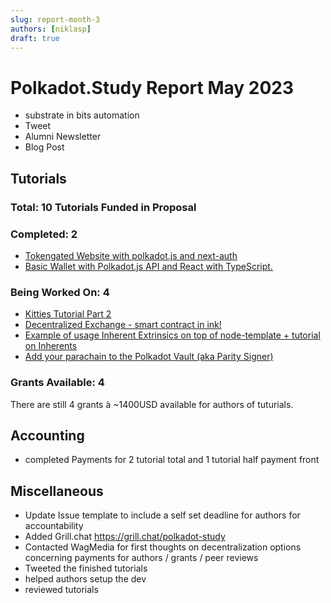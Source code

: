 ```yaml
---
slug: report-month-3
authors: [niklasp]
draft: true
---
```


# Polkadot.Study Report May 2023

- substrate in bits automation
- Tweet
- Alumni Newsletter
- Blog Post

## Tutorials

### Total: 10 Tutorials Funded in Proposal

### Completed: 2

- [Tokengated Website with polkadot.js and next-auth](https://polkadot.study/tutorials/tokengated-polkadot-next-js/intro)
- [Basic Wallet with Polkadot.js API and React with TypeScript.](https://polkadot.study/tutorials/wallet-with-polkadot-js-and-react-with-typescript/intro)

### Being Worked On: 4

- [Kitties Tutorial Part 2](https://github.com/PolkadotStudy/polkadot.study/issues/8)
- [Decentralized Exchange - smart contract in ink!](https://github.com/PolkadotStudy/polkadot.study/issues/17)
- [Example of usage Inherent Extrinsics on top of node-template + tutorial on Inherents](https://github.com/PolkadotStudy/polkadot.study/issues/15)
- [Add your parachain to the Polkadot Vault (aka Parity Signer)](https://github.com/PolkadotStudy/polkadot.study/issues/6)

### Grants Available: 4

There are still 4 grants à ~1400USD available for authors of tuturials.

## Accounting

- completed Payments for 2 tutorial total and 1 tutorial half payment front

## Miscellaneous

- Update Issue template to include a self set deadline for authors for
  accountability
- Added Grill.chat https://grill.chat/polkadot-study
- Contacted WagMedia for first thoughts on decentralization options concerning
  payments for authors / grants / peer reviews
- Tweeted the finished tutorials
- helped authors setup the dev
- reviewed tutorials
